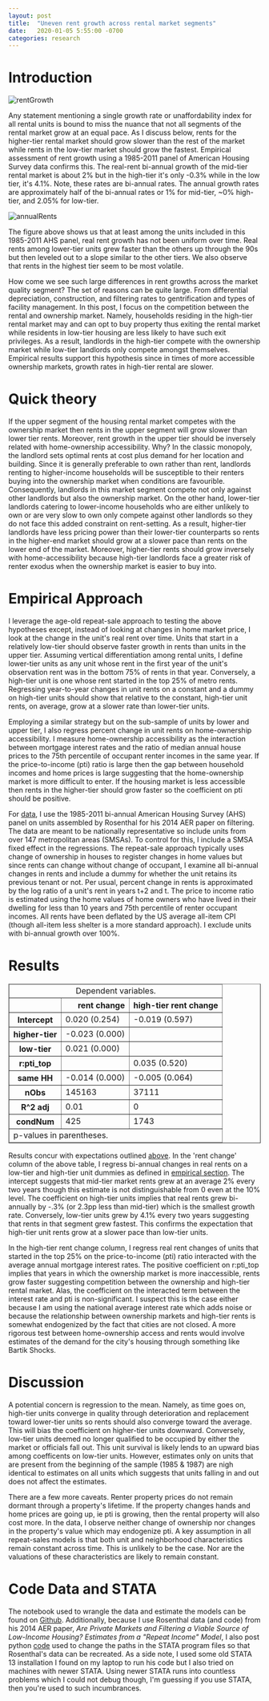 ```yaml
---
layout: post
title:  "Uneven rent growth across rental market segments"
date:   2020-01-05 5:55:00 -0700
categories: research
---
```


# Introduction

![rentGrowth](/images/rrentChange.png)

Any statement mentioning a single growth rate or unaffordability index for all rental units is bound to miss the nuance that not all segments of the rental market grow at an equal pace. As I discuss below, rents for the higher-tier rental market should grow slower than the rest of the market while rents in the low-tier market should grow the fastest. Empirical assessment of rent growth using a 1985-2011 panel of American Housing Survey data confirms this. The real-rent bi-annual growth of the mid-tier rental market is about 2% but in the high-tier it's only -0.3% while in the low tier, it's 4.1%. Note, these rates are bi-annual rates. The annual growth rates are approximately half of the bi-annual rates or 1% for mid-tier, ~0% high-tier, and 2.05% for low-tier. 

![annualRents](/images/annualRents.png)

The figure above shows us that at least among the units included in this 1985-2011 AHS panel, real rent growth has not been uniform over time. Real rents among lower-tier units grew faster than the others up through the 90s but then leveled out to a slope similar to the other tiers. We also observe that rents in the highest tier seem to be most volatile. 

How come we see such large differences in rent growths across the market quality segment? The set of reasons can be quite large. From differential depreciation, construction, and filtering rates to gentrification and types of facility management. In this post, I focus on the competition between the rental and ownership market. Namely, households residing in the high-tier rental market may and can opt to buy property thus exiting the rental market while residents in low-tier housing are less likely to have such exit privileges. As a result, landlords in the high-tier compete with the ownership market while low-tier landlords only compete amongst themselves. Empirical results support this hypothesis since in times of more accessible ownership markets, growth rates in high-tier rental are slower.


# Quick theory

If the upper segment of the housing rental market competes with the ownership market then rents in the upper segment will grow slower than lower tier rents. Moreover, rent growth in the upper tier should be inversely related with home-ownership accessibility. Why? In the classic monopoly, the landlord sets optimal rents at cost plus demand for her location and building. Since it is generally preferable to own rather than rent, landlords renting to higher-income households will be susceptible to their renters buying into the ownership market when conditions are favourible. Consequently, landlords in this market segment compete not only against other landlords but also the ownership market. On the other hand, lower-tier landlords catering to lower-income households who are either unlikely to own or are very slow to own only compete against other landlords so they do not face this added constraint on rent-setting. As a result, higher-tier landlords have less pricing power than their lower-tier counterparts so rents in the higher-end market should grow at a slower pace than rents on the lower end of the market. Moreover, higher-tier rents should grow inversely with home-accessibility because high-tier landlords face a greater risk of renter exodus when the ownership market is easier to buy into. 

# Empirical Approach

I leverage the age-old repeat-sale approach to testing the above hypotheses except, instead of looking at changes in home market price, I look at the change in the unit's real rent over time. Units that start in a relatively low-tier should observe faster growth in rents than units in the upper tier. Assuming vertical differentiation among rental units, I define lower-tier units as any unit whose rent in the first year of the unit's observation rent was in the bottom 75% of rents in that year. Conversely, a high-tier unit is one whose rent started in the top 25% of metro rents. Regressing year-to-year changes in unit rents on a constant and a dummy on high-tier units should show that relative to the constant, high-tier unit rents, on average, grow at a slower rate than lower-tier units. 


Employing a similar strategy but on the sub-sample of units by lower and upper tier, I also regress percent change in unit rents on home-ownership accessibility. I measure home-ownership accessibility as the interaction between mortgage interest rates and the ratio of median annual house prices to the 75th percentile of occupant renter incomes in the same year. If the price-to-income (pti) ratio is large then the gap between household incomes and home prices is large suggesting that the home-ownership market is more difficult to enter. If the housing market is less accessible then rents in the higher-tier should grow faster so the coefficient on pti should be positive. 


For [data](#code-data-and-stata), I use the 1985-2011 bi-annual American Housing Survey (AHS) panel on units assembled by Rosenthal for his 2014 AER paper on filtering. The data are meant to be nationally representative so include units from over 147 metropolitan areas (SMSAs). To control for this, I include a SMSA fixed effect in the regressions. The repeat-sale approach typically uses change of ownership in houses to register changes in home values but since rents can change without change of occupant, I examine all bi-annual changes in rents and include a dummy for whether the unit retains its previous tenant or not. Per usual, percent change in rents is approximated by the log ratio of a unit's rent in years t+2 and t. The price to income ratio is estimated using the home values of home owners who have lived in their dwelling for less than 10 years and 75th percentile of renter occupant incomes. All rents have been deflated by the US average all-item CPI (though all-item less shelter is a more standard approach). I exclude units with bi-annual growth over 100%. 

# Results

<div>
<style scoped>
    .dataframe tbody tr th:only-of-type {
        vertical-align: middle;
    }

    .dataframe tbody tr th {
        vertical-align: top;
    }

    .dataframe thead th {
        text-align: right;
    }
</style>
<table border="1" class="dataframe">
  <thead><tr style="text-align: center;"><td colspan="3">Dependent variables.</td></tr></thead>
  <thead>
    <tr style="text-align: right;">
      <th></th>
      <th>rent change</th>
      <th>high-tier rent change</th>
    </tr>
  </thead>
  <tfoot><tr><td colspan="3">p-values in parentheses.</td></tr></tfoot>
   <tbody>
    <tr>
      <th>Intercept</th>
      <td>0.020 (0.254)</td>
      <td>-0.019 (0.597)</td>
    </tr>
    <tr>
      <th>higher-tier</th>
      <td>-0.023 (0.000)</td>
      <td></td>
    </tr>
    <tr>
      <th>low-tier</th>
      <td>0.021 (0.000)</td>
      <td></td>
    </tr>
    <tr>
      <th>r:pti_top</th>
      <td></td>
      <td>0.035 (0.520)</td>
    </tr>
    <tr>
      <th>same HH</th>
      <td>-0.014 (0.000)</td>
      <td>-0.005 (0.064)</td>
    </tr>
    <tr>
      <th>nObs</th>
      <td>145163</td>
      <td>37111</td>
    </tr>
    <tr>
      <th>R^2 adj</th>
      <td>0.01</td>
      <td>0</td>
    </tr>
    <tr>
      <th>condNum</th>
      <td>425</td>
      <td>1743</td>
    </tr>
  </tbody>
</table>
</div>


Results concur with expectations outlined [above](#quick-theory). In the 'rent change' column of the above table, I regress bi-annual changes in real rents on a low-tier and high-tier unit dummies as defined in [empirical section](#empirical-approach). The intercept suggests that mid-tier market rents grew at an average 2% every two years though this estimate is not distinguishable from 0 even at the 10% level.  The coefficient on high-tier units implies that real rents  grew bi-annually by -.3% (or 2.3pp less than mid-tier) which is the smallest growth rate. Conversely, low-tier units grew by 4.1% every two years suggesting that rents in that segment grew fastest. This confirms the expectation that high-tier unit rents grow at a slower pace than low-tier units. 

In the high-tier rent change column, I regress real rent changes of units that started in the top 25% on the price-to-income (pti) ratio interacted with the average annual mortgage interest rates. The positive coefficient on r:pti_top implies that years in which the ownership market is more inaccessible, rents grow faster suggesting competition between the ownership and high-tier rental market. Alas, the coefficient on the interacted term between the interest rate and pti is non-significant. I suspect this is the case either because I am using the national average interest rate which adds noise or because the relationship between ownership markets and high-tier rents is somewhat endogenized by the fact that cities are not closed. A more rigorous test between home-ownership access and rents would involve estimates of the demand for the city's housing through something like Bartik Shocks.

# Discussion

A potential concern is regression to the mean. Namely, as time goes on, high-tier units converge in quality through deterioration and replacement toward lower-tier units so rents should also converge toward the average. This will bias the coefficient on higher-tier units downward. Conversely, low-tier units deemed no longer qualified to be occupied by either the market or officials fall out. This unit survival is likely lends to an upward bias among coefficents on low-tier units. However, estimates only on units that are present from the beginning of the sample (1985 & 1987) are nigh identical to estimates on all units which suggests that units falling in and out does not affect the estimates. 


There are a few more caveats. Renter property prices do not remain dormant through a property's lifetime. If the property changes hands and home prices are going up, ie pti is growing, then the rental property will also cost more. In the data, I observe neither change of ownership nor changes in the property's value which may endogenize pti. A key assumption in all repeat-sales models is that both unit and neighborhood characteristics remain constant across time. This is unlikely to be the case. Nor are the valuations of these characteristics are likely to remain constant.


# Code Data and STATA

The notebook used to wrangle the data and estimate the models can be found on [Github](https://github.com/kiwiPhrases/repeatRents/blob/master/repeatRents.ipynb). Additionally, because I use Rosenthal data (and code) from his 2014 AER paper, *Are Private Markets and Filtering a Viable Source of Low-Income Housing? Estimates from a "Repeat Income" Model*, I also post python [code](https://github.com/kiwiPhrases/repeatRents/blob/master/changePaths.py) used to change the paths in the STATA program files so that Rosenthal's data can be recreated. As a side note, I used some old STATA 13 installation I found on my laptop to run his code but I also tried on machines with newer STATA. Using newer STATA runs into countless problems which I could not debug though, I'm guessing if you use STATA, then you're used to such incumbrances. 